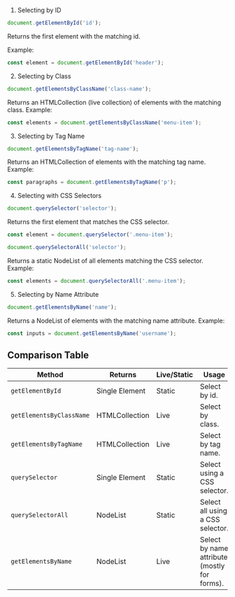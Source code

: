 
1. Selecting by ID
```javascript
document.getElementById('id');
```
Returns the first element with the matching id.

Example:
```javascript
const element = document.getElementById('header');
```

2. Selecting by Class
```javascript
document.getElementsByClassName('class-name');
```
Returns an HTMLCollection (live collection) of elements with the matching class.
Example:
```javascript
const elements = document.getElementsByClassName('menu-item');
```

3. Selecting by Tag Name
```javascript
document.getElementsByTagName('tag-name');
```
Returns an HTMLCollection of elements with the matching tag name.
Example:
```javascript
const paragraphs = document.getElementsByTagName('p');
```

4. Selecting with CSS Selectors
```javascript
document.querySelector('selector');
```
Returns the first element that matches the CSS selector.
```javascript
const element = document.querySelector('.menu-item');
```
```javascript
document.querySelectorAll('selector');
```
Returns a static NodeList of all elements matching the CSS selector.
Example:

```javascript
const elements = document.querySelectorAll('.menu-item');
```

5. Selecting by Name Attribute

```javascript
document.getElementsByName('name');
```
Returns a NodeList of elements with the matching name attribute.
Example:

```javascript
const inputs = document.getElementsByName('username');
```




## Comparison Table

| Method                 | Returns          | Live/Static | Usage                                    |
|------------------------|------------------|-------------|------------------------------------------|
| `getElementById`       | Single Element   | Static      | Select by id.                            |
| `getElementsByClassName` | HTMLCollection | Live        | Select by class.                         |
| `getElementsByTagName` | HTMLCollection   | Live        | Select by tag name.                      |
| `querySelector`        | Single Element   | Static      | Select using a CSS selector.             |
| `querySelectorAll`     | NodeList         | Static      | Select all using a CSS selector.         |
| `getElementsByName`    | NodeList         | Live        | Select by name attribute (mostly for forms). |
